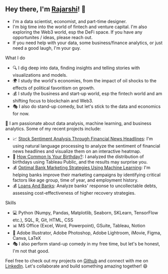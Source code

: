 ## Hey there, I'm [Rajarshi](rajarshi.super.site)! 👋 

- I'm a data scientist, economist, and part-time designer. 
- I'm big time into the world of fintech and venture capital. I'm also exploring the Web3 world, esp the DeFi space. If you have any opportunites / ideas, please reach out. 
- If you need help with your data, some business/finance analytics, or just need a good laugh, I'm your guy.

What I do
- 🔍 I dig deep into data, finding insights and telling stories with visualizations and models.
- 🌍 I study the world's economies, from the impact of oil shocks to the effects of political favoritism on growth. 
- 💰 I study the business and start-up world, esp the fintech world and am shifting focus to blockchain and Web3. 
- 🎭 I also do stand-up comedy, but let's stick to the data and economics for now.

🚀 I am passionate about data analysis, machine learning, and business analytics. Some of my recent projects include:
- 📈 [Stock Sentiment Analysis Through Financial News Headlines](https://github.com/rajarshi1902/Live-Stock-Sentiment_Treemap): I'm using natural language processing to analyze the sentiment of financial news headlines and visualize them on an interactive heatmap.
- 🎂 [How Common Is Your Birthday?](https://public.tableau.com/app/profile/rajarshi.bhattacharjee/viz/BirthdayDashboard_16753450191200/Dashboard1): I analyzed the distribution of birthdays using Tableau Public, and the results may surprise you.
- 💰 [Optimal Bank Marketing Strategies Using Machine Learning](https://github.com/rajarshi1902/Bank-Marketing-Strategies): I'm helping banks improve their marketing campaigns by identifying critical factors like age group, time of year, and employment history.
- 💰 [Loans And Banks](https://github.com/rajarshi1902/BanksAndLoans): Analyze banks' response to uncollectable debts, assessing cost-effectiveness of higher recovery strategies.

Skills
- 💻 Python (Numpy, Pandas, Matplotlib, Seaborn, SKLearn, TensorFlow etc.), SQL, R, Git, HTML, CSS
- 📊 MS Office (Excel, Word, Powerpoint), GSuite, Tableau, Notion
- 🎨 Adobe Illustrator, Adobe Photoshop, Adobe Lightroom, iMovie, Figma, Canva, LaTeX
- 🎭 I also perform stand-up comedy in my free time, but let's be honest, I'm not that good.

Feel free to check out my projects on [Github](https://github.com/rajarshi1902) and connect with me on [LinkedIn](https://www.linkedin.com/in/rajarshi2001/). Let's collaborate and build something amazing together! 😄





